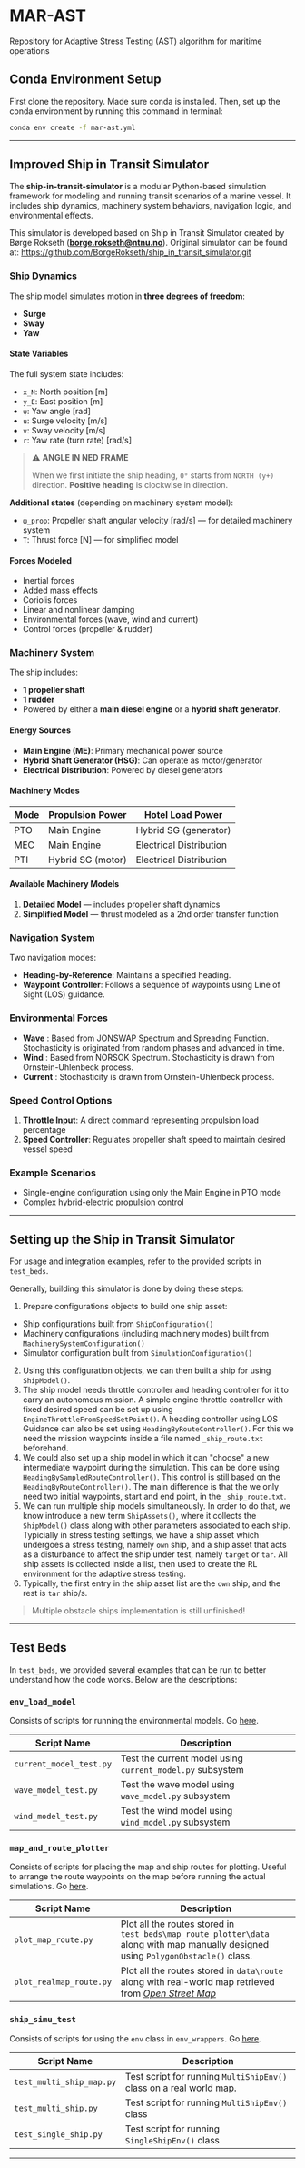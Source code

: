 # MAR-AST
Repository for Adaptive Stress Testing (AST) algorithm for maritime operations

## Conda Environment Setup

First clone the repository. Made sure conda is installed. Then, set up the conda environment by running this command in terminal:

```bash
conda env create -f mar-ast.yml
```
---

##  Improved Ship in Transit Simulator

The **ship-in-transit-simulator** is a modular Python-based simulation framework for modeling and running transit scenarios of a marine vessel. It includes ship dynamics, machinery system behaviors, navigation logic, and environmental effects. 

This simulator is developed based on Ship in Transit Simulator created by Børge Rokseth (**borge.rokseth@ntnu.no**). Original simulator can be found at: https://github.com/BorgeRokseth/ship_in_transit_simulator.git


### Ship Dynamics

The ship model simulates motion in **three degrees of freedom**:

- **Surge**
- **Sway**
- **Yaw**

#### State Variables

The full system state includes:

- `x_N`: North position [m]
- `y_E`: East position [m]
- `ψ`: Yaw angle [rad]
- `u`: Surge velocity [m/s]
- `v`: Sway velocity [m/s]
- `r`: Yaw rate (turn rate) [rad/s]

> ⚠️ **ANGLE IN NED FRAME**
>
> When we first initiate the ship heading, `0°` starts from `NORTH (y+)` direction. **Positive heading** is clockwise in direction.


**Additional states** (depending on machinery system model):

- `ω_prop`: Propeller shaft angular velocity [rad/s] — for detailed machinery system
- `T`: Thrust force [N] — for simplified model

#### Forces Modeled

- Inertial forces
- Added mass effects
- Coriolis forces
- Linear and nonlinear damping
- Environmental forces (wave, wind and current)
- Control forces (propeller & rudder)

### Machinery System

The ship includes:
- **1 propeller shaft**
- **1 rudder**
- Powered by either a **main diesel engine** or a **hybrid shaft generator**.

#### Energy Sources

- **Main Engine (ME)**: Primary mechanical power source
- **Hybrid Shaft Generator (HSG)**: Can operate as motor/generator
- **Electrical Distribution**: Powered by diesel generators

#### Machinery Modes

| Mode   | Propulsion Power      | Hotel Load Power       |
|--------|------------------------|-------------------------|
| PTO    | Main Engine            | Hybrid SG (generator)   |
| MEC    | Main Engine            | Electrical Distribution |
| PTI    | Hybrid SG (motor)      | Electrical Distribution |

#### Available Machinery Models

1. **Detailed Model** — includes propeller shaft dynamics
2. **Simplified Model** — thrust modeled as a 2nd order transfer function

### Navigation System

Two navigation modes:

- **Heading-by-Reference**: Maintains a specified heading.
- **Waypoint Controller**: Follows a sequence of waypoints using Line of Sight (LOS) guidance.

### Environmental Forces

- **Wave**      : Based from JONSWAP Spectrum and Spreading Function. Stochasticity is originated from random phases and advanced in time.
- **Wind**      : Based from NORSOK Spectrum. Stochasticity is drawn from Ornstein-Uhlenbeck process.
- **Current**   : Stochasticity is drawn from Ornstein-Uhlenbeck process.

### Speed Control Options

1. **Throttle Input**: A direct command representing propulsion load percentage
2. **Speed Controller**: Regulates propeller shaft speed to maintain desired vessel speed

###  Example Scenarios

- Single-engine configuration using only the Main Engine in PTO mode
- Complex hybrid-electric propulsion control

---

## Setting up the Ship in Transit Simulator
For usage and integration examples, refer to the provided scripts in `test_beds`.

Generally, building this simulator is done by doing these steps:
1. Prepare configurations objects to build one ship asset:
  - Ship configurations built from `ShipConfiguration()`
  - Machinery configurations (including machinery modes) built from `MachinerySystemConfiguration()`
  - Simulator configuration built from `SimulationConfiguration()`
2. Using this configuration objects, we can then built a ship for using `ShipModel()`.
3. The ship model needs throttle controller and heading controller for it to carry an autonomous mission. A simple engine throttle controller with fixed desired speed can be set up using `EngineThrottleFromSpeedSetPoint()`. A heading controller using LOS Guidance can also be set using `HeadingByRouteController()`. For this we need the mission waypoints inside a file named `_ship_route.txt` beforehand.
4. We could also set up a ship model in which it can "choose" a new intermediate waypoint during the simulation. This can be done using `HeadingBySampledRouteController()`. This control is still based on the `HeadingByRouteController()`. The main difference is that the we only need two initial waypoints, start and end point, in the `_ship_route.txt`.
5. We can run multiple ship models simultaneously. In order to do that, we know introduce a new term `ShipAssets()`, where it collects the `ShipModel()` class  along with other parameters associated to each ship. Typicially in stress testing settings, we have a ship asset which undergoes a stress testing, namely `own` ship, and a ship asset that acts as a disturbance to affect the ship under test, namely `target` or `tar`. All ship assets is collected inside a list, then used to create the RL environment for the adaptive stress testing.
6. Typically, the first entry in the ship asset list are the `own` ship, and the rest is `tar` ship/s. 

> Multiple obstacle ships implementation is still unfinished!

---
## Test Beds

In `test_beds`, we provided several examples that can be run to better understand how the code works. Below are the descriptions:

### `env_load_model`
Consists of scripts for running the environmental models. Go [here](https://github.com/AndreasKing-Goks/MAR-AST/tree/main/test_beds/env_load_model).

| Script Name | Description |
|----------|-------------|
| `current_model_test.py` | Test the current model using `current_model.py` subsystem  |
| `wave_model_test.py` | Test the wave model using `wave_model.py` subsystem |
| `wind_model_test.py` | Test the wind model using `wind_model.py` subsystem |


### `map_and_route_plotter`
Consists of scripts for placing the map and ship routes for plotting. Useful to arrange the route waypoints on the map before running the actual simulations. Go [here](https://github.com/AndreasKing-Goks/MAR-AST/tree/main/test_beds/map_and_route_plotter).

| Script Name | Description |
|----------|-------------|
| `plot_map_route.py` | Plot all the routes stored in `test_beds\map_route_plotter\data` along with map manually designed using `PolygonObstacle()` class.  |
| `plot_realmap_route.py` | Plot all the routes stored in `data\route` along with real-world map retrieved from [*Open Street Map*](https://www.openstreetmap.org/) |

### `ship_simu_test`
Consists of scripts for using the `env` class in `env_wrappers`. Go [here](https://github.com/AndreasKing-Goks/MAR-AST/tree/main/test_beds).

| Script Name | Description |
|----------|-------------|
| `test_multi_ship_map.py` | Test script for running `MultiShipEnv()` class on a real world map.  |
| `test_multi_ship.py` | Test script for running `MultiShipEnv()` class |
| `test_single_ship.py` | Test script for running `SingleShipEnv()` class |

---

